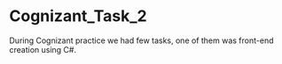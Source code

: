 # Cognizant_Task_2
During Cognizant practice we had few tasks, one of them was front-end creation using C#.
